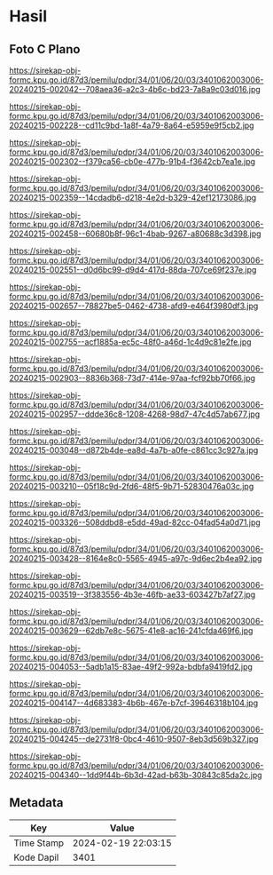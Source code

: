 # Hasil

## Foto C Plano

https://sirekap-obj-formc.kpu.go.id/87d3/pemilu/pdpr/34/01/06/20/03/3401062003006-20240215-002042--708aea36-a2c3-4b6c-bd23-7a8a9c03d016.jpg

https://sirekap-obj-formc.kpu.go.id/87d3/pemilu/pdpr/34/01/06/20/03/3401062003006-20240215-002228--cd11c9bd-1a8f-4a79-8a64-e5959e9f5cb2.jpg

https://sirekap-obj-formc.kpu.go.id/87d3/pemilu/pdpr/34/01/06/20/03/3401062003006-20240215-002302--f379ca56-cb0e-477b-91b4-f3642cb7ea1e.jpg

https://sirekap-obj-formc.kpu.go.id/87d3/pemilu/pdpr/34/01/06/20/03/3401062003006-20240215-002359--14cdadb6-d218-4e2d-b329-42ef12173086.jpg

https://sirekap-obj-formc.kpu.go.id/87d3/pemilu/pdpr/34/01/06/20/03/3401062003006-20240215-002458--60680b8f-96c1-4bab-9267-a80688c3d398.jpg

https://sirekap-obj-formc.kpu.go.id/87d3/pemilu/pdpr/34/01/06/20/03/3401062003006-20240215-002551--d0d6bc99-d9d4-417d-88da-707ce69f237e.jpg

https://sirekap-obj-formc.kpu.go.id/87d3/pemilu/pdpr/34/01/06/20/03/3401062003006-20240215-002657--78827be5-0462-4738-afd9-e464f3980df3.jpg

https://sirekap-obj-formc.kpu.go.id/87d3/pemilu/pdpr/34/01/06/20/03/3401062003006-20240215-002755--acf1885a-ec5c-48f0-a46d-1c4d9c81e2fe.jpg

https://sirekap-obj-formc.kpu.go.id/87d3/pemilu/pdpr/34/01/06/20/03/3401062003006-20240215-002903--8836b368-73d7-414e-97aa-fcf92bb70f66.jpg

https://sirekap-obj-formc.kpu.go.id/87d3/pemilu/pdpr/34/01/06/20/03/3401062003006-20240215-002957--ddde36c8-1208-4268-98d7-47c4d57ab677.jpg

https://sirekap-obj-formc.kpu.go.id/87d3/pemilu/pdpr/34/01/06/20/03/3401062003006-20240215-003048--d872b4de-ea8d-4a7b-a0fe-c861cc3c927a.jpg

https://sirekap-obj-formc.kpu.go.id/87d3/pemilu/pdpr/34/01/06/20/03/3401062003006-20240215-003210--05f18c9d-2fd6-48f5-9b71-52830476a03c.jpg

https://sirekap-obj-formc.kpu.go.id/87d3/pemilu/pdpr/34/01/06/20/03/3401062003006-20240215-003326--508ddbd8-e5dd-49ad-82cc-04fad54a0d71.jpg

https://sirekap-obj-formc.kpu.go.id/87d3/pemilu/pdpr/34/01/06/20/03/3401062003006-20240215-003428--8164e8c0-5565-4945-a97c-9d6ec2b4ea92.jpg

https://sirekap-obj-formc.kpu.go.id/87d3/pemilu/pdpr/34/01/06/20/03/3401062003006-20240215-003519--3f383556-4b3e-46fb-ae33-603427b7af27.jpg

https://sirekap-obj-formc.kpu.go.id/87d3/pemilu/pdpr/34/01/06/20/03/3401062003006-20240215-003629--62db7e8c-5675-41e8-ac16-241cfda469f6.jpg

https://sirekap-obj-formc.kpu.go.id/87d3/pemilu/pdpr/34/01/06/20/03/3401062003006-20240215-004053--5adb1a15-83ae-49f2-992a-bdbfa9419fd2.jpg

https://sirekap-obj-formc.kpu.go.id/87d3/pemilu/pdpr/34/01/06/20/03/3401062003006-20240215-004147--4d683383-4b6b-467e-b7cf-39646318b104.jpg

https://sirekap-obj-formc.kpu.go.id/87d3/pemilu/pdpr/34/01/06/20/03/3401062003006-20240215-004245--de2731f8-0bc4-4610-9507-8eb3d569b327.jpg

https://sirekap-obj-formc.kpu.go.id/87d3/pemilu/pdpr/34/01/06/20/03/3401062003006-20240215-004340--1dd9f44b-6b3d-42ad-b63b-30843c85da2c.jpg


## Metadata

| Key        | Value               |
| ---------- | ------------------- |
| Time Stamp | 2024-02-19 22:03:15 |
| Kode Dapil | 3401                |



